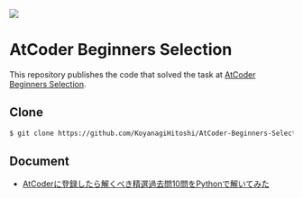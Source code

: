 ![](https://img.shields.io/badge/Python-3.8.2-informational.svg)

# AtCoder Beginners Selection

This repository publishes the code that solved the task at [AtCoder Beginners Selection](https://atcoder.jp/contests/abs).

## Clone

```bash
$ git clone https://github.com/KoyanagiHitoshi/AtCoder-Beginners-Selection.git
```

## Document

* [AtCoderに登録したら解くべき精選過去問10問をPythonで解いてみた](https://qiita.com/KoyanagiHitoshi/items/c5e82841b8d0f750851d)
